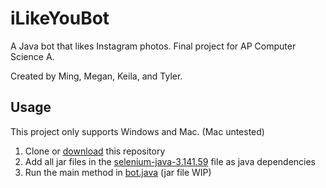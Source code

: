 # iLikeYouBot
A Java bot that likes Instagram photos. Final project for AP Computer Science A.

Created by Ming, Megan, Keila, and Tyler.

## Usage
This project only supports Windows and Mac. (Mac untested)

1. Clone or [download](https://github.com/evilpegasus/iLikeYouBot/archive/master.zip) this repository
2. Add all jar files in the [selenium-java-3.141.59](selenium-java-3.141.59) file as java dependencies
3. Run the main method in [bot.java](bot.java) (jar file WIP)